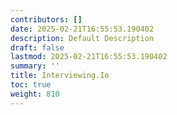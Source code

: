 ```yaml
---
contributors: []
date: 2025-02-21T16:55:53.190402
description: Default Description
draft: false
lastmod: 2025-02-21T16:55:53.190402
summary: ''
title: Interviewing.Io
toc: true
weight: 810
---
```



